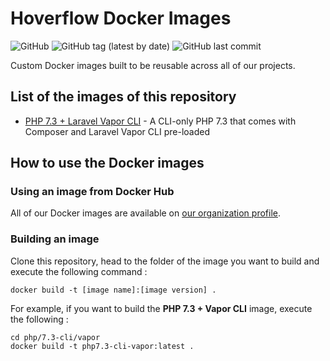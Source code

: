 # Hoverflow Docker Images
![GitHub](https://img.shields.io/github/license/hoverflowfr/docker-images?style=for-the-badge)
![GitHub tag (latest by date)](https://img.shields.io/github/v/tag/hoverflowfr/docker-images?style=for-the-badge)
![GitHub last commit](https://img.shields.io/github/last-commit/hoverflowfr/docker-images?style=for-the-badge)

Custom Docker images built to be reusable across all of our projects.

## List of the images of this repository

- [PHP 7.3 + Laravel Vapor CLI](/php/7.3-cli/vapor) - A CLI-only PHP 7.3 that comes with Composer and Laravel Vapor CLI pre-loaded

## How to use the Docker images

### Using an image from Docker Hub

All of our Docker images are available on [our organization profile](https://hub.docker.com/u/hoverflow).

### Building an image

Clone this repository, head to the folder of the image you want to build and execute the following command :

```
docker build -t [image name]:[image version] .
```

For example, if you want to build the **PHP 7.3 + Vapor CLI** image, execute the following :


```
cd php/7.3-cli/vapor
docker build -t php7.3-cli-vapor:latest .
```